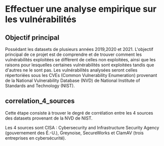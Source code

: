 # Effectuer une analyse empirique sur les vulnérabilités

## Objectif principal
Possédant les datasets de plusieurs années 2019,2020 et 2021.
L'objectif principal de ce projet est de comprendre et de trouver comment les vulnérabilités exploitées se diffèrent de celles non exploitées, 
ainsi que les raisons pour lesquelles certaines vulnérabilités sont exploitées tandis que d'autres ne le sont pas. 
Les vulnérabilités analysées seront celles répertoriées sous les CVEs (Common Vulnerability Enumeration) provenant de la National Vulnerability Database (NVD) 
de National Institute of Standards and Technology (NIST).

## correlation_4_sources
Cette étape consiste à trouver le degré de corrélation entre les 4 sources des datasets provenant de la NVD de NIST.

Les 4 sources sont CISA : Cybersecurity and Infrastructure Security Agency (gouvernement des É.-U.), Greynoise, SecureWorks et ClamAV (trois entreprises en cybersécurité).


